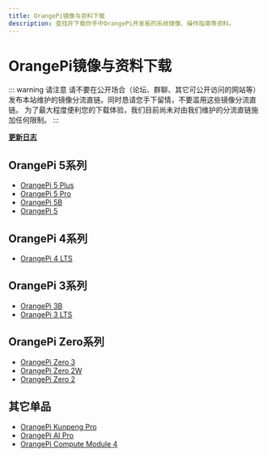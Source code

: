 ```yaml
---
title: OrangePi镜像与资料下载
description: 查找并下载你手中OrangePi开发板的系统镜像、操作指南等资料。
---
```


# OrangePi镜像与资料下载

::: warning 请注意
请不要在公开场合（论坛、群聊、其它可公开访问的网站等）发布本站维护的镜像分流直链。同时恳请您手下留情，不要滥用这些镜像分流直链。
为了最大程度便利您的下载体验，我们目前尚未对由我们维护的分流直链施加任何限制。
:::

[**更新日志**](./changelog)

## OrangePi 5系列

- [OrangePi 5 Plus](./5plus)
- [OrangePi 5 Pro](./5pro)
- [OrangePi 5B](./5b)
- [OrangePi 5](./5)

## OrangePi 4系列

- [OrangePi 4 LTS](./4lts)

## OrangePi 3系列

- [OrangePi 3B](./3b)
- [OrangePi 3 LTS](./3lts)

## OrangePi Zero系列

- [OrangePi Zero 3](./zero3)
- [OrangePi Zero 2W](./zero2w)
- [OrangePi Zero 2](./zero2)

## 其它单品

- [OrangePi Kunpeng Pro](./kunpengpro)
- [OrangePi AI Pro](./aipro)
- [OrangePi Compute Module 4](./cm4)
